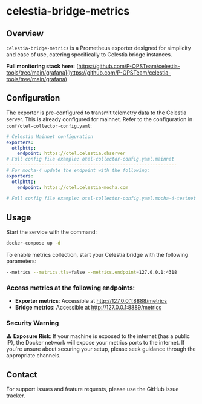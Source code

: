 # celestia-bridge-metrics

## Overview
`celestia-bridge-metrics` is a Prometheus exporter designed for simplicity and ease of use, catering specifically to Celestia bridge instances.

**Full monitoring stack here:** [https://github.com/P-OPSTeam/celestia-tools/tree/main/grafana](https://github.com/P-OPSTeam/celestia-tools/tree/main/grafana)
## Configuration
The exporter is pre-configured to transmit telemetry data to the Celestia server. This is already configured for mainnet. Refer to the configuration in `conf/otel-collector-config.yaml`:

```yaml
# Celestia Mainnet configuration
exporters:
  otlphttp:
    endpoint: https://otel.celestia.observer
# Full config file example: otel-collector-config.yaml.mainnet
---------------------------------------------------------------	
# For mocha-4 update the endpoint with the following:
exporters:
  otlphttp:
    endpoint: https://otel.celestia-mocha.com
	
# Full config file example: otel-collector-config.yaml.mocha-4-testnet
```

## Usage
Start the service with the command:
```sh
docker-compose up -d
```
To enable metrics collection, start your Celestia bridge with the following parameters:
```sh
--metrics --metrics.tls=false --metrics.endpoint=127.0.0.1:4318
```

### Access metrics at the following endpoints:
- **Exporter metrics**: Accessible at http://127.0.0.1:8888/metrics
- **Bridge metrics**: Accessible at http://127.0.0.1:8889/metrics

### Security Warning
:warning: **Exposure Risk**: If your machine is exposed to the internet (has a public IP), the Docker network will expose your metrics ports to the internet. If you're unsure about securing your setup, please seek guidance through the appropriate channels.


## Contact
For support issues and feature requests, please use the GitHub issue tracker.

